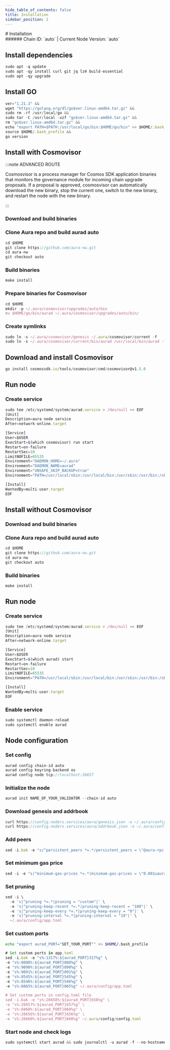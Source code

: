 ```yaml
---
hide_table_of_contents: false
title: Installation
sidebar_position: 2
---
```


<div class="h1-with-icon icon-aura">
# Installation
</div>
###### Chain ID: `auto` | Current Node Version: `auto`

## Install dependencies

```js
sudo apt -q update
sudo apt -qy install curl git jq lz4 build-essential
sudo apt -qy upgrade
```

## Install GO
```js
ver="1.21.3" &&
wget "https://golang.org/dl/go$ver.linux-amd64.tar.gz" &&
sudo rm -rf /usr/local/go &&
sudo tar -C /usr/local -xzf "go$ver.linux-amd64.tar.gz" &&
rm "go$ver.linux-amd64.tar.gz" &&
echo "export PATH=$PATH:/usr/local/go/bin:$HOME/go/bin" >> $HOME/.bash_profile &&
source $HOME/.bash_profile &&
go version
```

## Install with Cosmovisor
:::note ADVANCED ROUTE

Cosmosvisor is a process manager for Cosmos SDK application binaries that monitors the governance module for incoming chain upgrade proposals. If a proposal is approved, cosmosvisor can automatically download the new binary, stop the current one, switch to the new binary, and restart the node with the new binary.

:::
### Download and build binaries
### Clone Aura repo and build aurad auto
```js
cd $HOME
git clone https://github.com/aura-nw.git
cd aura-nw
git checkout auto
```

### Build binaries
```js
make install
```
### Prepare binaries for Cosmovisor
```js
cd $HOME
mkdir -p ~/.aura/cosmovisor/upgrades/auto/bin
mv $HOME/go/bin/aurad ~/.aura/cosmovisor/upgrades/auto/bin/
```

### Create symlinks
```js
sudo ln -s ~/.aura/cosmovisor/genesis ~/.aura/cosmovisor/current -f
sudo ln -s ~/.aura/cosmovisor/current/bin/aurad /usr/local/bin/aurad -f
```

## Download and install Cosmovisor
```js
go install cosmossdk.io/tools/cosmovisor/cmd/cosmovisor@v1.5.0
```

## Run node
### Create service
```js
sudo tee /etc/systemd/system/aurad.service > /dev/null << EOF
[Unit]
Description=aura node service
After=network-online.target

[Service]
User=$USER
ExecStart=$(which cosmovisor) run start
Restart=on-failure
RestartSec=10
LimitNOFILE=65535
Environment="DAEMON_HOME=~/.aura"
Environment="DAEMON_NAME=aurad"
Environment="UNSAFE_SKIP_BACKUP=true"
Environment="PATH=/usr/local/sbin:/usr/local/bin:/usr/sbin:/usr/bin:/sbin:/bin:/usr/games:/usr/local/games:/snap/bin:~/.aura/cosmovisor/current/bin"

[Install]
WantedBy=multi-user.target
EOF
```

## Install without Cosmovisor

### Download and build binaries
### Clone Aura repo and build aurad auto
```js
cd $HOME
git clone https://github.com/aura-nw.git
cd aura-nw
git checkout auto
```

### Build binaries
```js
make install
```

## Run node
### Create service
```js
sudo tee /etc/systemd/system/aurad.service > /dev/null << EOF
[Unit]
Description=aura node service
After=network-online.target

[Service]
User=$USER
ExecStart=$(which aurad) start
Restart=on-failure
RestartSec=10
LimitNOFILE=65535
Environment="PATH=/usr/local/sbin:/usr/local/bin:/usr/sbin:/usr/bin:/sbin:/bin:/usr/games:/usr/local/games:/snap/bin"

[Install]
WantedBy=multi-user.target
EOF
```

### Enable service
```js
sudo systemctl daemon-reload
sudo systemctl enable aurad
```

## Node configuration
### Set config
```js
aurad config chain-id auto
aurad config keyring-backend os
aurad config node tcp://localhost:26657
```

### Initialize the node
```js
aurad init NAME_OF_YOUR_VALIDATOR --chain-id auto
```

### Download genesis and addrbook
```js
curl https://config.noders.services/aura/genesis.json -o ~/.aura/config/genesis.json
curl https://config.noders.services/aura/addrbook.json -o ~/.aura/config/addrbook.json
```
### Add peers
```js
sed -i.bak -e "s/^persistent_peers *=.*/persistent_peers = \"@aura-rpc.noders.services:\"/" ~/.aura/config/config.toml
```

### Set minimum gas price
```js
sed -i -e "s|^minimum-gas-prices *=.*|minimum-gas-prices = \"0.001uaura\"|" ~/.aura/config/app.toml
```
### Set pruning
```js
sed -i \
  -e 's|^pruning *=.*|pruning = "custom"|' \
  -e 's|^pruning-keep-recent *=.*|pruning-keep-recent = "100"|' \
  -e 's|^pruning-keep-every *=.*|pruning-keep-every = "0"|' \
  -e 's|^pruning-interval *=.*|pruning-interval = "19"|' \
  ~/.aura/config/app.toml
```

### Set custom ports

```bash
echo "export aurad_PORT="SET_YOUR_PORT"" >> $HOME/.bash_profile
```

```js
# Set custom ports in app.toml
sed -i.bak -e "s%:1317%:${aurad_PORT}317%g" \
-e "s%:8080%:${aurad_PORT}080%g" \
-e "s%:9090%:${aurad_PORT}090%g" \
-e "s%:9091%:${aurad_PORT}091%g" \
-e "s%:8545%:${aurad_PORT}545%g" \
-e "s%:8546%:${aurad_PORT}546%g" \
-e "s%:6065%:${aurad_PORT}065%g" ~/.aura/config/app.toml

# Set custom ports in config.toml file
sed -i.bak -e "s%:26658%:${aurad_PORT}658%g" \
-e "s%:26657%:${aurad_PORT}657%g" \
-e "s%:6060%:${aurad_PORT}060%g" \
-e "s%:26656%:${aurad_PORT}656%g" \
-e "s%:26660%:${aurad_PORT}660%g" ~/.aura/config/config.toml
```

### Start node and check logs
```js
sudo systemctl start aurad && sudo journalctl -u aurad -f --no-hostname -o cat
```
